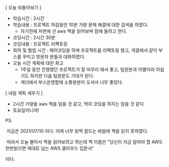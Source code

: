 

 [ 오늘 되돌아보기 ]

* 학습시간 : 2시간
* 학습내용 : 프로젝트 마감동안 10분 가량 문제 해결에 대한 검색을 하였다.
	* 자기전에 저번에 산 aws 책을 읽어보며 잠에 들려고 한다.
* 코딩시간 : 2시간 30분
* 코딩내용 : 프로젝트 리팩토링
* 회의 및 협업 시간 : 페어코딩을 하며 프로젝트를 리팩토링 했고, 게걸에서 같이 부스를 꾸미고 방문자 분들과 대화하였다.
* 오늘 시간 계획에 대한 회고
	* 1주일 동안 진행했던 프로젝트가 잘 마무리 돼서 좋고, 팀원분과 이별이라 아쉽기도 하지만 다음 팀원분도 기대가 된다.
	* 게더에서 부스운영할때 소통왕분이 오셔서 너무 좋았다.


[ 내일 계획 세우기 ]

* 2시간 가량을 aws 책을 읽을 것 같고, 딱히 코딩을 하지는 않을 것 같다
* 토요일이니까!





PS.

​	지금은 2021/07/10 이다. 어제 너무 읽찍 잠드는 바람에 책을 읽지 못하였다.

​	따라서 오늘 몰아서 책을 읽어보려고 하는데 책 이름은 "당신이 지금 알아야 할 AWS: 한번읽으면 제대로 남는 AWS 클라우드 입문서"

이다. 
